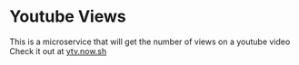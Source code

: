 # Youtube Views

This is a microservice that will get the number of views on a youtube video
Check it out at [ytv.now.sh](https://ytv.now.sh)
